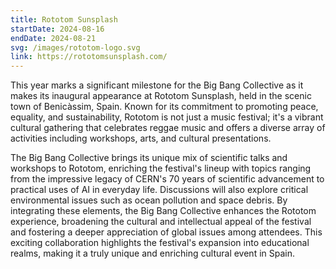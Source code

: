 ```yaml
---
title: Rototom Sunsplash
startDate: 2024-08-16
endDate: 2024-08-21
svg: /images/rototom-logo.svg
link: https://rototomsunsplash.com/
---
```

This year marks a significant milestone for the Big Bang Collective as it makes its inaugural appearance at Rototom Sunsplash, held in the scenic town of Benicàssim, Spain. Known for its commitment to promoting peace, equality, and sustainability, Rototom is not just a music festival; it's a vibrant cultural gathering that celebrates reggae music and offers a diverse array of activities including workshops, arts, and cultural presentations.

The Big Bang Collective brings its unique mix of scientific talks and workshops to Rototom, enriching the festival's lineup with topics ranging from the impressive legacy of CERN's 70 years of scientific advancement to practical uses of AI in everyday life. Discussions will also explore critical environmental issues such as ocean pollution and space debris. By integrating these elements, the Big Bang Collective enhances the Rototom experience, broadening the cultural and intellectual appeal of the festival and fostering a deeper appreciation of global issues among attendees. This exciting collaboration highlights the festival's expansion into educational realms, making it a truly unique and enriching cultural event in Spain.

